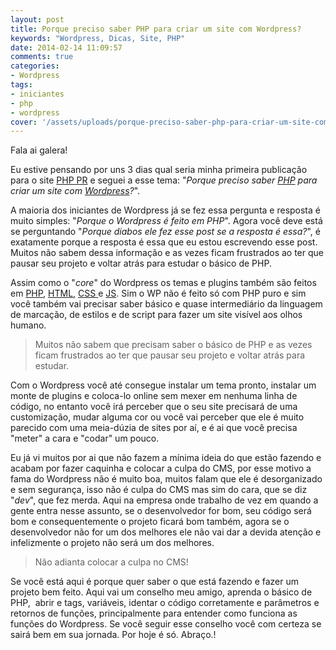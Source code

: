 ```yaml
---
layout: post
title: Porque preciso saber PHP para criar um site com Wordpress?
keywords: "Wordpress, Dicas, Site, PHP"
date: 2014-02-14 11:09:57
comments: true
categories:
- Wordpress
tags:
- iniciantes
- php
- wordpress
cover: '/assets/uploads/porque-preciso-saber-php-para-criar-um-site-com-wordpress.jpg'
---
```


Fala ai galera!

Eu estive pensando por uns 3 dias qual seria minha primeira publicação para o site <a title="PHP PR | Comunidade de desenvolvedores PHP do Estado do Paraná" href="http://www.phppr.net/">PHP PR</a> e seguei a esse tema: "<em>Porque preciso saber <a title="PHP" href="http://www.php.net/" target="_blank">PHP</a> para criar um site com <a title="Wordpress.org" href="http://wordpress.org/" target="_blank">Wordpress</a>?</em>".

A maioria dos iniciantes de Wordpress já se fez essa pergunta e resposta é muito simples: "<em>Porque o Wordpress é feito em PHP</em>".
Agora você deve está se perguntando "<em>Porque diabos ele fez esse post se a resposta é essa?</em>", é exatamente porque a resposta é essa que eu estou escrevendo esse post. Muitos não sabem dessa informação e as vezes ficam frustrados ao ter que pausar seu projeto e voltar atrás para estudar o básico de PHP.

Assim como o "<em>core</em>" do Wordpress os temas e plugins também são feitos em <a title="PHP" href="http://www.php.net/" target="_blank">PHP</a>, <a title="HTML Wikipedia" href="http://pt.wikipedia.org/wiki/HTML" target="_blank">HTML</a>, <a title="o que é CSS com Maujor" href="http://www.maujor.com/index.php" target="_blank">CSS </a>e <a title="JavaScript na Wikipedia" href="http://pt.wikipedia.org/wiki/JavaScript" target="_blank">JS</a>. Sim o WP não é feito só com PHP puro e sim você também vai precisar saber básico e quase intermediário da linguagem de marcação, de estilos e de script para fazer um site visível aos olhos humano.

> Muitos não sabem que precisam saber o básico de PHP e as vezes ficam frustrados ao ter que pausar seu projeto e voltar atrás para estudar.

Com o Wordpress você até consegue instalar um tema pronto, instalar um monte de plugins e coloca-lo online sem mexer em nenhuma linha de código, no entanto você irá perceber que o seu site precisará de uma customização, mudar alguma cor ou você vai perceber que ele é muito parecido com uma meia-dúzia de sites por aí, e é ai que você precisa "meter" a cara e "codar" um pouco.

Eu já vi muitos por ai que não fazem a mínima ideia do que estão fazendo e acabam por fazer caquinha e colocar a culpa do CMS, por esse motivo a fama do Wordpress não é muito boa, muitos falam que ele é desorganizado e sem segurança, isso não é culpa do CMS mas sim do cara, que se diz "<em>dev</em>", que fez merda. Aqui na empresa onde trabalho de vez em quando a gente entra nesse assunto, se o desenvolvedor for bom, seu código será bom e consequentemente o projeto ficará bom também, agora se o desenvolvedor não for um dos melhores ele não vai dar a devida atenção e infelizmente o projeto não será um dos melhores.

> Não adianta colocar a culpa no CMS!

Se você está aqui é porque quer saber o que está fazendo e fazer um projeto bem feito. Aqui vai um conselho meu amigo, aprenda o básico de PHP,  abrir e tags, variáveis, identar o código corretamente e parâmetros e retornos de funções, principalmente para entender como funciona as funções do Wordpress. Se você seguir esse conselho você com certeza se sairá bem em sua jornada.
Por hoje é só. Abraço.!
